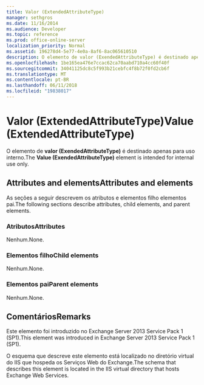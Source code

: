 ```yaml
---
title: Valor (ExtendedAttributeType)
manager: sethgros
ms.date: 11/16/2014
ms.audience: Developer
ms.topic: reference
ms.prod: office-online-server
localization_priority: Normal
ms.assetid: 196278d4-5e77-4e0a-8af6-8ac065610510
description: O elemento de valor (ExendedAttributeType) é destinado apenas para uso interno.
ms.openlocfilehash: 1be165ea476e7ccac62ca70aabd710a4cc60f40f
ms.sourcegitcommit: 34041125dc8c5f993b21cebfc4f8b72f0fd2cb6f
ms.translationtype: MT
ms.contentlocale: pt-BR
ms.lasthandoff: 06/11/2018
ms.locfileid: "19838017"
---
```

# <a name="value-extendedattributetype"></a><span data-ttu-id="43783-103">Valor (ExtendedAttributeType)</span><span class="sxs-lookup"><span data-stu-id="43783-103">Value (ExtendedAttributeType)</span></span>

<span data-ttu-id="43783-104">O elemento de **valor (ExendedAttributeType)** é destinado apenas para uso interno.</span><span class="sxs-lookup"><span data-stu-id="43783-104">The **Value (ExendedAttributeType)** element is intended for internal use only.</span></span> 

## <a name="attributes-and-elements"></a><span data-ttu-id="43783-105">Attributes and elements</span><span class="sxs-lookup"><span data-stu-id="43783-105">Attributes and elements</span></span>

<span data-ttu-id="43783-106">As seções a seguir descrevem os atributos e elementos filho elementos pai.</span><span class="sxs-lookup"><span data-stu-id="43783-106">The following sections describe attributes, child elements, and parent elements.</span></span>
  
### <a name="attributes"></a><span data-ttu-id="43783-107">Atributos</span><span class="sxs-lookup"><span data-stu-id="43783-107">Attributes</span></span>

<span data-ttu-id="43783-108">Nenhum.</span><span class="sxs-lookup"><span data-stu-id="43783-108">None.</span></span>
  
### <a name="child-elements"></a><span data-ttu-id="43783-109">Elementos filho</span><span class="sxs-lookup"><span data-stu-id="43783-109">Child elements</span></span>

<span data-ttu-id="43783-110">Nenhum.</span><span class="sxs-lookup"><span data-stu-id="43783-110">None.</span></span>
  
### <a name="parent-elements"></a><span data-ttu-id="43783-111">Elementos pai</span><span class="sxs-lookup"><span data-stu-id="43783-111">Parent elements</span></span>

<span data-ttu-id="43783-112">Nenhum.</span><span class="sxs-lookup"><span data-stu-id="43783-112">None.</span></span>
  
## <a name="remarks"></a><span data-ttu-id="43783-113">Comentários</span><span class="sxs-lookup"><span data-stu-id="43783-113">Remarks</span></span>

<span data-ttu-id="43783-114">Este elemento foi introduzido no Exchange Server 2013 Service Pack 1 (SP1).</span><span class="sxs-lookup"><span data-stu-id="43783-114">This element was introduced in Exchange Server 2013 Service Pack 1 (SP1).</span></span>
  
<span data-ttu-id="43783-115">O esquema que descreve este elemento está localizado no diretório virtual do IIS que hospeda os Serviços Web do Exchange.</span><span class="sxs-lookup"><span data-stu-id="43783-115">The schema that describes this element is located in the IIS virtual directory that hosts Exchange Web Services.</span></span>
  

